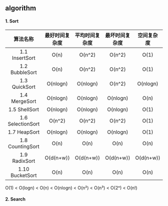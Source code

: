 ## algorithm
#### 1. Sort

|   算法名称      | 最好时间复杂度  |  平均时间复杂度  | 最坏时间复杂度|  空间复杂度  |
|:--------------:| :-------------:|:---------------:|:------------:|:-----------:|
| 1.1 InsertSort |     O(n)       |     O(n^2)      |    O(n^2)    |    O(1)     |
| 1.2 BubbleSort |     O(n)       |     O(n^2)      |    O(n^2)    |    O(1)     |
| 1.3 QuickSort  |    O(nlogn)    |     O(nlogn)    |    O(n^2)    |    O(nlogn) |
| 1.4 MergeSort  |   O(nlogn)     |     O(nlogn)    |    O(nlogn)  |    O(n)     |
| 1.5 ShellSort  |   O(nlogn)     |     O(nlogn)    |    O(nlogn)  |    O(1)     |
| 1.6 SelectionSort|  O(n^2)      |     O(n^2)      |    O(n^2)    |    O(1)     |
| 1.7 HeapSort    |  O(nlogn)     |     O(nlogn)    |    O(nlogn)  |    O(1)     |
| 1.8 CountingSort|   O(n)        |     O(n)        |    O(n)      |    O(n)     |
| 1.9 RadixSort   |  O(d(n+w))    |     O(d(n+w))   |    O(d(n+w)) |    O(d(n+w))|
| 1.10 BucketSort |   O(n)        |     O(n)        |    O(n)      |    O(n)     |

O(1) < O(logn) < O(n) < O(nlogn) < O(n²) < O(n³) < O(2ⁿ) < O(n!)

#### 2. Search